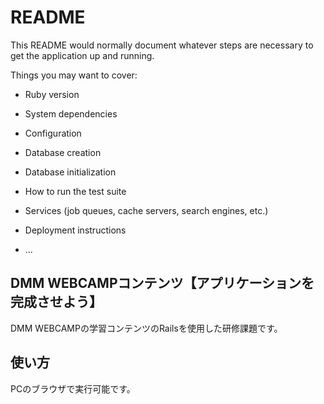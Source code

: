 # README

This README would normally document whatever steps are necessary to get the
application up and running.

Things you may want to cover:

* Ruby version

* System dependencies

* Configuration

* Database creation

* Database initialization

* How to run the test suite

* Services (job queues, cache servers, search engines, etc.)

* Deployment instructions

* ...


## DMM WEBCAMPコンテンツ【アプリケーションを完成させよう】

DMM WEBCAMPの学習コンテンツのRailsを使用した研修課題です。

## 使い方
PCのブラウザで実行可能です。